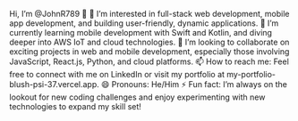 Hi, I’m @JohnR789 👋
👀 I’m interested in full-stack web development, mobile app development, and building user-friendly, dynamic applications.
🌱 I’m currently learning mobile development with Swift and Kotlin, and diving deeper into AWS IoT and cloud technologies.
💞️ I’m looking to collaborate on exciting projects in web and mobile development, especially those involving JavaScript, React.js, Python, and cloud platforms.
📫 How to reach me: Feel free to connect with me on LinkedIn or visit my portfolio at my-portfolio-blush-psi-37.vercel.app.
😄 Pronouns: He/Him
⚡ Fun fact: I’m always on the lookout for new coding challenges and enjoy experimenting with new technologies to expand my skill set!
